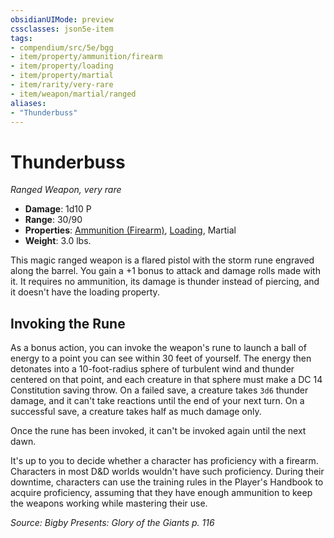 ```yaml
---
obsidianUIMode: preview
cssclasses: json5e-item
tags:
- compendium/src/5e/bgg
- item/property/ammunition/firearm
- item/property/loading
- item/property/martial
- item/rarity/very-rare
- item/weapon/martial/ranged
aliases: 
- "Thunderbuss"
---
```

# Thunderbuss
*Ranged Weapon, very rare*  

- **Damage**: 1d10 P
- **Range**: 30/90
- **Properties**: [Ammunition (Firearm)](5E2014官方资源/规则/item-properties.md#Ammunition%20(Firearm)), [Loading](5E2014官方资源/规则/item-properties.md#Loading), Martial
- **Weight**: 3.0 lbs.

This magic ranged weapon is a flared pistol with the storm rune engraved along the barrel. You gain a +1 bonus to attack and damage rolls made with it. It requires no ammunition, its damage is thunder instead of piercing, and it doesn't have the loading property.

## Invoking the Rune

As a bonus action, you can invoke the weapon's rune to launch a ball of energy to a point you can see within 30 feet of yourself. The energy then detonates into a 10-foot-radius sphere of turbulent wind and thunder centered on that point, and each creature in that sphere must make a DC 14 Constitution saving throw. On a failed save, a creature takes `3d6` thunder damage, and it can't take reactions until the end of your next turn. On a successful save, a creature takes half as much damage only.

Once the rune has been invoked, it can't be invoked again until the next dawn.

It's up to you to decide whether a character has proficiency with a firearm. Characters in most D&D worlds wouldn't have such proficiency. During their downtime, characters can use the training rules in the Player's Handbook to acquire proficiency, assuming that they have enough ammunition to keep the weapons working while mastering their use.

*Source: Bigby Presents: Glory of the Giants p. 116*